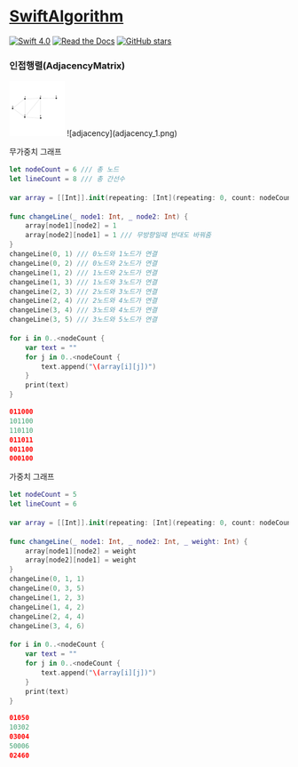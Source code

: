 # [SwiftAlgorithm](https://github.com/pikachu987/SwiftAlgorithm "SwiftAlgorithm")

[![Swift 4.0](https://img.shields.io/badge/Swift-4.0-orange.svg?style=flat)](https://developer.apple.com/swift/)
[![Read the Docs](https://img.shields.io/readthedocs/pip.svg)](https://github.com/pikachu987/SwiftAlgorithm)
[![GitHub stars](https://img.shields.io/github/stars/badges/shields.svg?style=social&label=Stars)](https://github.com/pikachu987/SwiftAlgorithm/stargazers)

### 인접행렬(AdjacencyMatrix)


<img src="adjacency_1.png" width="100px"/>
![adjacency](adjacency_1.png)

무가중치 그래프

```swift
let nodeCount = 6 /// 총 노드
let lineCount = 8 /// 총 간선수

var array = [[Int]].init(repeating: [Int](repeating: 0, count: nodeCount), count: nodeCount)

func changeLine(_ node1: Int, _ node2: Int) {
    array[node1][node2] = 1
    array[node2][node1] = 1 /// 무방향일때 반대도 바꿔줌
}
changeLine(0, 1) /// 0노드와 1노드가 연결
changeLine(0, 2) /// 0노드와 2노드가 연결
changeLine(1, 2) /// 1노드와 2노드가 연결
changeLine(1, 3) /// 1노드와 3노드가 연결
changeLine(2, 3) /// 2노드와 3노드가 연결
changeLine(2, 4) /// 2노드와 4노드가 연결
changeLine(3, 4) /// 3노드와 4노드가 연결
changeLine(3, 5) /// 3노드와 5노드가 연결

for i in 0..<nodeCount {
    var text = ""
    for j in 0..<nodeCount {
        text.append("\(array[i][j])")
    }
    print(text)
}
```
```swift
011000
101100
110110
011011
001100
000100
```



가중치 그래프

```swift
let nodeCount = 5
let lineCount = 6

var array = [[Int]].init(repeating: [Int](repeating: 0, count: nodeCount), count: nodeCount)

func changeLine(_ node1: Int, _ node2: Int, _ weight: Int) {
    array[node1][node2] = weight
    array[node2][node1] = weight
}
changeLine(0, 1, 1)
changeLine(0, 3, 5)
changeLine(1, 2, 3)
changeLine(1, 4, 2)
changeLine(2, 4, 4)
changeLine(3, 4, 6)

for i in 0..<nodeCount {
    var text = ""
    for j in 0..<nodeCount {
        text.append("\(array[i][j])")
    }
    print(text)
}
```
```swift
01050
10302
03004
50006
02460
```

